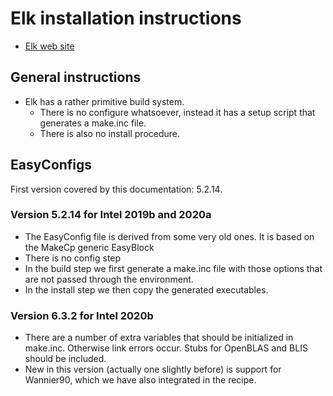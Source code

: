 # Elk installation instructions

* [Elk web site](http://elk.sourceforge.net/)

## General instructions

* Elk has a rather primitive build system. 
    * There is no configure whatsoever, instead it has a setup script that
      generates a make.inc file.
    * There is also no install procedure.

## EasyConfigs

First version covered by this documentation: 5.2.14.

### Version 5.2.14 for Intel 2019b and 2020a

* The EasyConfig file is derived from some very old ones. It is based on the
  MakeCp generic EasyBlock
* There is no config step
* In the build step we first generate a make.inc file with those options that are
  not passed through the environment.
* In the install step we then copy the generated executables.

### Version 6.3.2 for Intel 2020b

* There are a number of extra variables that should be initialized in make.inc.
  Otherwise link errors occur. Stubs for OpenBLAS and BLIS should be included.
* New in this version (actually one slightly before) is support for Wannier90,
  which we have also integrated in the recipe.


